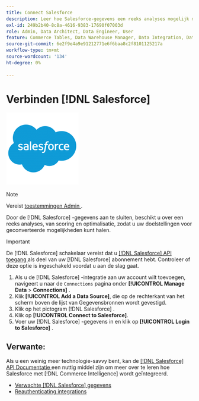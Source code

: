 ```yaml
---
title: Connect Salesforce
description: Leer hoe Salesforce-gegevens een reeks analyses mogelijk maken, van scoring tot optimalisatie, zodat u uw doelstellingen kunt halen voor geconverteerde mogelijkheden.
exl-id: 249b2b40-8c8a-4616-9383-17690f07003d
role: Admin, Data Architect, Data Engineer, User
feature: Commerce Tables, Data Warehouse Manager, Data Integration, Data Import/Export
source-git-commit: 6e2f9e4a9e91212771e6f6baa8c2f8101125217a
workflow-type: tm+mt
source-wordcount: '134'
ht-degree: 0%

---
```


# Verbinden [!DNL Salesforce]

![](../../../assets/Salesforce_Logo.png)

>[!NOTE]
>
>Vereist [ toestemmingen Admin ](../../../administrator/user-management/user-management.md).

Door de [!DNL Salesforce] -gegevens aan te sluiten, beschikt u over een reeks analyses, van scoring en optimalisatie, zodat u uw doelstellingen voor geconverteerde mogelijkheden kunt halen.

>[!IMPORTANT]
>
>De [!DNL Salesforce] schakelaar vereist dat u [[!DNL Salesforce]  API toegang ](../integrations/salesforce.md) als deel van uw [!DNL Salesforce] abonnement hebt. Controleer of deze optie is ingeschakeld voordat u aan de slag gaat.

1. Als u de [!DNL Salesforce] -integratie aan uw account wilt toevoegen, navigeert u naar de `Connections` pagina onder **[!UICONTROL Manage Data** > **Connections]** .
1. Klik **[!UICONTROL Add a Data Source]**, die op de rechterkant van het scherm boven de lijst van Gegevensbronnen wordt gevestigd.
1. Klik op het pictogram [!DNL Salesforce] .
1. Klik op **[!UICONTROL Connect to Salesforce]**.
1. Voer uw [!DNL Salesforce] -gegevens in en klik op **[!UICONTROL Login to Salesforce]** .

## Verwante:

Als u een weinig meer technologie-savvy bent, kan de [[!DNL Salesforce]  API Documentatie ](https://developer.salesforce.com/docs/atlas.en-us.api_rest.meta/api_rest/intro_what_is_rest_api.htm) een nuttig middel zijn om meer over te leren hoe Salesforce met [!DNL Commerce Intelligence] wordt geïntegreerd.

* [Verwachte  [!DNL Salesforce]  gegevens](../integrations/salesforce-data.md)
* [ Reauthenticating integrations ](https://experienceleague.adobe.com/docs/commerce-knowledge-base/kb/how-to/mbi-reauthenticating-integrations.html?lang=nl-NL)
